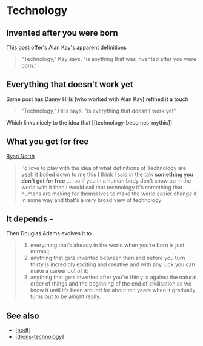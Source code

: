# Technology

## Invented after you were born

[This post](https://kk.org/thetechnium/everything-that/) offer's Alan Kay's apparent definitions
> "Technology," Kay says, "is anything that was invented after you were born."

## Everything that doesn't work yet

Same post has Danny Hills (who worked with Alan Kay) refined it a touch
> "Technology," Hills says, "is everything that doesn't work yet"

Which links nicely to the idea that [[technology-becomes-mythic]]

## What you get for free

[Ryan North](https://longnow.org/ideas/how-invent-everything/)

> I'd love to play with the idea of what definitions of Technology are yeah it boiled down to me this I think I said in the talk **something you don't get for free** .... so if you in a human body don't show up in the world with it then I would call that technology it's something that humans are making for themselves to make the world easier change it in some way and that's a very broad view of technology

## It depends - 

Then Douglas Adams evolves it to

> 1) everything that’s already in the world when you’re born is just normal;
> 2) anything that gets invented between then and before you turn thirty is incredibly exciting and creative and with any luck you can make a career out of it;
> 3) anything that gets invented after you’re thirty is against the natural order of things and the beginning of the end of civilisation as we know it until it’s been around for about ten years when it gradually turns out to be alright really. 


## See also

- [[nodt]]
- [[drons-technology]]

[//begin]: # "Autogenerated link references for markdown compatibility"
[nodt]: ../nodt "Nature of Digital Technology"
[drons-technology]: drons-technology "Dron's take on technology"
[//end]: # "Autogenerated link references"